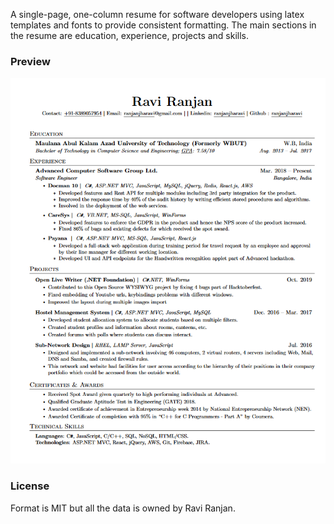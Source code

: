A single-page, one-column resume for software developers using latex templates and fonts to provide consistent formatting. The main sections in the resume are education, experience, projects and skills.

### Preview

![Resume Screenshot](/resume_preview.png)

### License

Format is MIT but all the data is owned by Ravi Ranjan.
